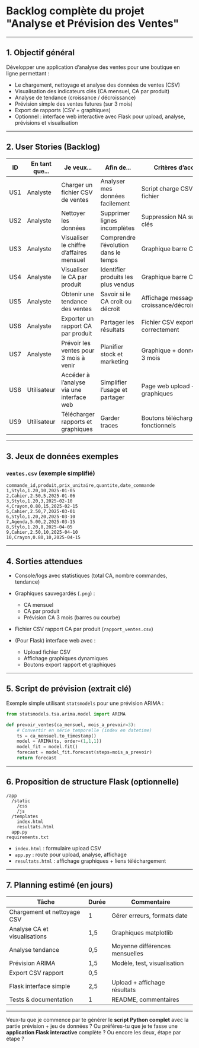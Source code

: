 # Backlog complète du projet "Analyse et Prévision des Ventes"

---

## 1. Objectif général

Développer une application d’analyse des ventes pour une boutique en ligne permettant :

* Le chargement, nettoyage et analyse des données de ventes (CSV)
* Visualisation des indicateurs clés (CA mensuel, CA par produit)
* Analyse de tendance (croissance / décroissance)
* Prévision simple des ventes futures (sur 3 mois)
* Export de rapports (CSV + graphiques)
* Optionnel : interface web interactive avec Flask pour upload, analyse, prévisions et visualisation

---

## 2. User Stories (Backlog)

| ID  | En tant que... | Je veux...                                | Afin de...                           | Critères d’acceptation                                    | Priorité |
| --- | -------------- | ----------------------------------------- | ------------------------------------ | --------------------------------------------------------- | -------- |
| US1 | Analyste       | Charger un fichier CSV de ventes          | Analyser mes données facilement      | Script charge CSV, gère erreurs fichier                   | Haute    |
| US2 | Analyste       | Nettoyer les données                      | Supprimer lignes incomplètes         | Suppression NA sur colonnes clés                          | Haute    |
| US3 | Analyste       | Visualiser le chiffre d’affaires mensuel  | Comprendre l’évolution dans le temps | Graphique barre CA mensuel                                | Haute    |
| US4 | Analyste       | Visualiser le CA par produit              | Identifier produits les plus vendus  | Graphique barre CA produit                                | Haute    |
| US5 | Analyste       | Obtenir une tendance des ventes           | Savoir si le CA croît ou décroît     | Affichage message tendance croissance/décroissance/stable | Moyenne  |
| US6 | Analyste       | Exporter un rapport CA par produit        | Partager les résultats               | Fichier CSV exporté correctement                          | Moyenne  |
| US7 | Analyste       | Prévoir les ventes pour 3 mois à venir    | Planifier stock et marketing         | Graphique + données prévision 3 mois                      | Haute    |
| US8 | Utilisateur    | Accéder à l’analyse via une interface web | Simplifier l’usage et partager       | Page web upload + affichage graphiques                    | Basse    |
| US9 | Utilisateur    | Télécharger rapports et graphiques        | Garder traces                        | Boutons téléchargement fonctionnels                       | Basse    |

---

## 3. Jeux de données exemples

### `ventes.csv` (exemple simplifié)

```csv
commande_id,produit,prix_unitaire,quantite,date_commande
1,Stylo,1.20,10,2025-01-05
2,Cahier,2.50,5,2025-01-06
3,Stylo,1.20,3,2025-02-10
4,Crayon,0.80,15,2025-02-15
5,Cahier,2.50,7,2025-03-01
6,Stylo,1.20,20,2025-03-10
7,Agenda,5.00,2,2025-03-15
8,Stylo,1.20,8,2025-04-05
9,Cahier,2.50,10,2025-04-10
10,Crayon,0.80,10,2025-04-15
```

---

## 4. Sorties attendues

* Console/logs avec statistiques (total CA, nombre commandes, tendance)
* Graphiques sauvegardés (`.png`) :

  * CA mensuel
  * CA par produit
  * Prévision CA 3 mois (barres ou courbe)
* Fichier CSV rapport CA par produit (`rapport_ventes.csv`)
* (Pour Flask) interface web avec :

  * Upload fichier CSV
  * Affichage graphiques dynamiques
  * Boutons export rapport et graphiques

---

## 5. Script de prévision (extrait clé)

Exemple simple utilisant `statsmodels` pour une prévision ARIMA :

```python
from statsmodels.tsa.arima.model import ARIMA

def prevoir_ventes(ca_mensuel, mois_a_prevoir=3):
    # Convertir en série temporelle (index en datetime)
    ts = ca_mensuel.to_timestamp()
    model = ARIMA(ts, order=(1,1,1))
    model_fit = model.fit()
    forecast = model_fit.forecast(steps=mois_a_prevoir)
    return forecast
```

---

## 6. Proposition de structure Flask (optionnelle)

```
/app
  /static
    /css
    /js
  /templates
    index.html
    resultats.html
  app.py
requirements.txt
```

* `index.html` : formulaire upload CSV
* `app.py` : route pour upload, analyse, affichage
* `resultats.html` : affichage graphiques + liens téléchargement

---

## 7. Planning estimé (en jours)

| Tâche                        | Durée | Commentaire                    |
| ---------------------------- | ----- | ------------------------------ |
| Chargement et nettoyage CSV  | 1     | Gérer erreurs, formats date    |
| Analyse CA et visualisations | 1,5   | Graphiques matplotlib          |
| Analyse tendance             | 0,5   | Moyenne différences mensuelles |
| Prévision ARIMA              | 1,5   | Modèle, test, visualisation    |
| Export CSV rapport           | 0,5   |                                |
| Flask interface simple       | 2,5   | Upload + affichage résultats   |
| Tests & documentation        | 1     | README, commentaires           |

---

Veux-tu que je commence par te générer le **script Python complet** avec la partie prévision + jeu de données ?
Ou préfères-tu que je te fasse une **application Flask interactive** complète ?
Ou encore les deux, étape par étape ?

